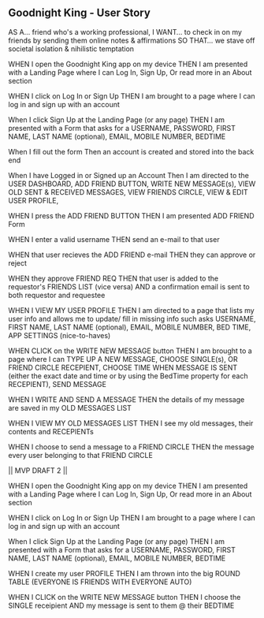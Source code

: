 ## Goodnight King - User Story

AS A… friend who's a working professional,
I WANT… to check in on my friends by sending them online notes & affirmations
SO THAT… we stave off societal isolation & nihilistic temptation

WHEN I open the Goodnight King app on my device
THEN I am presented with a Landing Page where I can Log In, Sign Up, Or read more in an About section

WHEN I click on Log In or Sign Up 
THEN I am brought to a page where I can log in and sign up with an account

When I click Sign Up at the Landing Page (or any page)
THEN I am presented with a Form that asks for a
    USERNAME,
    PASSWORD, 
    FIRST NAME, 
    LAST NAME (optional), 
    EMAIL, 
    MOBILE NUMBER,
    BEDTIME

When I fill out the form
Then an account is created and stored into the back end

When I have Logged in or Signed up an Account
Then I am directed to the 
    USER DASHBOARD, 
        ADD FRIEND BUTTON, 
        WRITE NEW MESSAGE(s), 
        VIEW OLD SENT & RECEIVED MESSAGES,
        VIEW FRIENDS CIRCLE,
        VIEW & EDIT USER PROFILE,


WHEN I press the ADD FRIEND BUTTON
THEN I am presented ADD FRIEND Form

WHEN I enter a valid username 
THEN send an e-mail to that user

WHEN that user recieves the ADD FRIEND e-mail
THEN they can approve or reject

WHEN they approve FRIEND REQ
THEN that user is added to the requestor's FRIENDS LIST (vice versa) 
AND a confirmation email is sent to both requestor and requestee


WHEN I VIEW MY USER PROFILE
THEN I am directed to a page that lists my user info and allows me to update/ fill in missing info such asks
    USERNAME, 
    FIRST NAME, 
    LAST NAME (optional), 
    EMAIL, 
    MOBILE NUMBER,
    BED TIME,
    APP SETTINGS (nice-to-haves)

WHEN CLICK on the WRITE NEW MESSAGE button
THEN I am brought to a page where I can 
    TYPE UP A NEW MESSAGE, 
    CHOOSE SINGLE(s), OR FRIEND CIRCLE RECEPIENT,
    CHOOSE TIME WHEN MESSAGE IS SENT (either the exact date and time or by using the BedTime property for each RECEPIENT), 
    SEND MESSAGE

WHEN I WRITE AND SEND A MESSAGE
THEN the details of my message are saved in my OLD MESSAGES LIST

WHEN I VIEW MY OLD MESSAGES LIST
THEN I see my old messages, their contents and RECEPIENTs

WHEN I choose to send a message to a FRIEND CIRCLE
THEN the message every user belonging to that FRIEND CIRCLE

|| MVP DRAFT 2 ||

WHEN I open the Goodnight King app on my device
THEN I am presented with a Landing Page where I can Log In, Sign Up, Or read more in an About section

WHEN I click on Log In or Sign Up
THEN I am brought to a page where I can log in and sign up with an account

When I click Sign Up at the Landing Page (or any page)
THEN I am presented with a Form that asks for a
    USERNAME,
    PASSWORD, 
    FIRST NAME, 
    LAST NAME (optional), 
    EMAIL, 
    MOBILE NUMBER,
    BEDTIME



WHEN I create my user PROFILE
THEN I am thrown into the big ROUND TABLE (EVERYONE IS FRIENDS WITH EVERYONE AUTO)

WHEN I CLICK on the WRITE NEW MESSAGE button
THEN I choose the SINGLE receipient
AND my message is sent to them @ their BEDTIME

